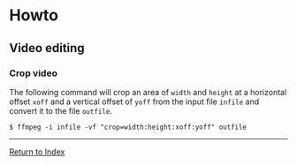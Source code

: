 # Howto

## Video editing

### Crop video

The following command will crop an area of `width` and `height` at a horizontal offset `xoff` and a vertical offset of `yoff` from the input file `infile` and convert it to the file `outfile`.

```console
$ ffmpeg -i infile -vf "crop=width:height:xoff:yoff" outfile
```

---
[Return to Index](../README.md)
